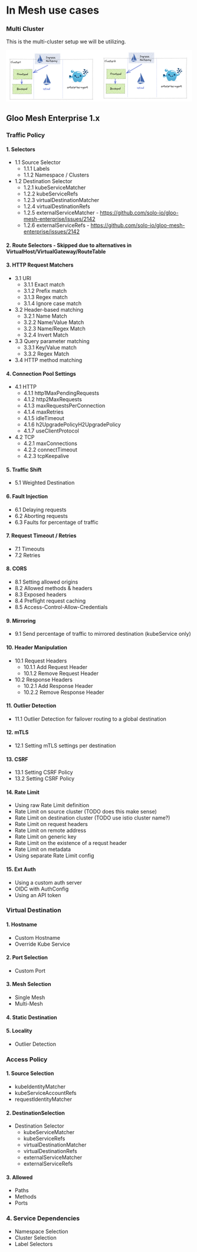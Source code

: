 # In Mesh use cases


### Multi Cluster

This is the multi-cluster setup we will be utilizing. 

![](./multi-cluster-ptp.png)


## Gloo Mesh Enterprise 1.x


### Traffic Policy

#### 1. Selectors
* 1.1 Source Selector
  * 1.1.1 Labels
  * 1.1.2 Namespace / Clusters
* 1.2 Destination Selector
  * 1.2.1 kubeServiceMatcher
  * 1.2.2 kubeServiceRefs
  * 1.2.3 virtualDestinationMatcher
  * 1.2.4 virtualDestinationRefs
  * 1.2.5 externalServiceMatcher - https://github.com/solo-io/gloo-mesh-enterprise/issues/2142
  * 1.2.6 externalServiceRefs - https://github.com/solo-io/gloo-mesh-enterprise/issues/2142

#### 2. Route Selectors - Skipped due to alternatives in VirtualHost/VirtualGateway/RouteTable

#### 3. HTTP Request Matchers
- 3.1 URI
  - 3.1.1 Exact match
  - 3.1.2 Prefix match
  - 3.1.3 Regex match
  - 3.1.4 Ignore case match
- 3.2 Header-based matching
  - 3.2.1 Name Match
  - 3.2.2 Name/Value Match
  - 3.2.3 Name/Regex Match
  - 3.2.4 Invert Match
- 3.3 Query parameter matching
  - 3.3.1 Key/Value match
  - 3.3.2 Regex Match
- 3.4 HTTP method matching

#### 4. Connection Pool Settings
- 4.1 HTTP
  - 4.1.1 http1MaxPendingRequests
  - 4.1.2 http2MaxRequests
  - 4.1.3 maxRequestsPerConnection
  - 4.1.4 maxRetries
  - 4.1.5 idleTimeout
  - 4.1.6 h2UpgradePolicyH2UpgradePolicy 		
  - 4.1.7 useClientProtocol
- 4.2 TCP
  - 4.2.1 maxConnections
  - 4.2.2 connectTimeout
  - 4.2.3 tcpKeepalive

#### 5. Traffic Shift
- 5.1 Weighted Destination

#### 6. Fault Injection
- 6.1 Delaying requests
- 6.2 Aborting requests
- 6.3 Faults for percentage of traffic

#### 7. Request Timeout / Retries
- 7.1 Timeouts
- 7.2 Retries

#### 8. CORS
- 8.1 Setting allowed origins
- 8.2 Allowed methods & headers
- 8.3 Exposed headers
- 8.4 Preflight request caching
- 8.5 Access-Control-Allow-Credentials

#### 9. Mirroring
- 9.1 Send percentage of traffic to mirrored destination (kubeService only)

#### 10. Header Manipulation
- 10.1 Request Headers
  - 10.1.1 Add Request Header
  - 10.1.2 Remove Request Header
- 10.2 Response Headers
  - 10.2.1 Add Response Header
  - 10.2.2 Remove Response Header

#### 11. Outlier Detection
- 11.1 Outlier Detection for failover routing to a global destination

#### 12. mTLS
- 12.1 Setting mTLS settings per destination

#### 13. CSRF
- 13.1 Setting CSRF Policy
- 13.2 Setting CSRF Policy

#### 14. Rate Limit
- Using raw Rate Limit definition
- Rate Limit on source cluster  (TODO does this make sense)
- Rate Limit on destination cluster (TODO use istio cluster name?)
- Rate Limit on request headers
- Rate Limit on remote address
- Rate Limit on generic key
- Rate Limit on the existence of a requst header
- Rate Limit on metadata
- Using separate Rate Limit config

#### 15. Ext Auth
- Using a custom auth server
- OIDC with AuthConfig
- Using an API token

### Virtual Destination

#### 1. Hostname
- Custom Hostname
- Override Kube Service

#### 2. Port Selection
- Custom Port

#### 3. Mesh Selection
- Single Mesh
- Multi-Mesh

#### 4. Static Destination

#### 5. Locality
- Outlier Detection


### Access Policy

#### 1. Source Selection
- kubeIdentityMatcher
- kubeServiceAccountRefs
- requestIdentityMatcher

#### 2. DestinationSelection
* Destination Selector
  * kubeServiceMatcher
  * kubeServiceRefs
  * virtualDestinationMatcher
  * virtualDestinationRefs
  * externalServiceMatcher
  * externalServiceRefs

#### 3. Allowed
- Paths
- Methods
- Ports


### 4. Service Dependencies
- Namespace Selection
- Cluster Selection
- Label Selectors